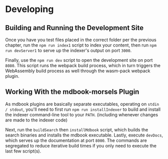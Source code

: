 # Developing

## Building and Running the Development Site

Once you have you test files placed in the correct folder per the previous chapter, run the `npm run index1` script to index your content, then run `npm run devServer1` to serve up the indexer's output on port `3000`.

Finally, use the `npm run dev` script to open the development site on port `8080`. This script runs the webpack build process, which in turn triggers the WebAssembly build process as well through the wasm-pack webpack plugin.

## Working With the mdbook-morsels Plugin

As mdbook plugins are basically separate executables, operating on `stdin / stdout`, you'll need to first run `npm run installIndexer` to build and install the indexer command-line tool to your `PATH`. (including whenever changes are made to the indexer code)

Next, run the `buildSearch` then `installMdbook` script, which builds the search binaries and installs the mdbook executable. Lastly, execute `devDocs`, which serves up the documentation at port `8000`. The commands are segregated to reduce iterative build times if you only need to execute the last few script(s).
